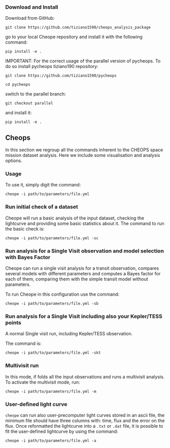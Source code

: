 ### Download and Install

Download from GitHub:

```
git clone https://github.com/tiziano1590/cheops_analysis_package
```

go to your local Cheope repository and install it with the following command:

```
pip install -e .
```

IMPORTANT: For the correct usage of the parallel version of pycheops.
To do so install pycheops tiziano190 repository:

```
git clone https://github.com/tiziano1590/pycheops

cd pycheops
```

switch to the parallel branch:

```
git checkout parallel
```

and install it:

```
pip install -e .
```

## Cheops

In this section we regroup all the commands inherent to the CHEOPS space mission dataset analysis. Here we include some visualisation and analysis options.

### Usage

To use it, simply digit the command:

```
cheope -i path/to/parameters/file.yml
```

### Run initial check of a dataset

Cheope will run a basic analysis of the input dataset, checking the lightcurve and providing some basic statistics about it.
The command to run the basic check is:

```
cheope -i path/to/parameters/file.yml -sc
```

### Run analysis for a Single Visit observation and model selection with Bayes Factor

Cheope can run a single visit analysis for a transit observation, compares several models with different
parameters and computes a Bayes factor for each of them, comparing them with the simple transit model without parameters.

To run Cheope in this configuration use the command:

```
cheope -i path/to/parameters/file.yml -sb
```

### Run analysis for a Single Visit including also your Kepler/TESS points

A normal Single visit run, including Kepler/TESS observation.

The command is:

```
cheope -i path/to/parameters/file.yml -skt
```

### Multivisit run

In this mode, if folds all the input observations and runs a multivisit analysis.
To activate the multivisit mode, run:

```
cheope -i path/to/parameters/file.yml -m
```

### User-defined light curve

`cheope` can run also user-precomputer light curves stored in an ascii file, the minimum file should have three columns with: time, flux and the error on the flux.
Once reformatted the lightcurve into a `.txt` or `.dat` file, it is possible to fit the user-defined lightcurve by using the command:

```
cheope -i path/to/parameters/file.yml -a
```
